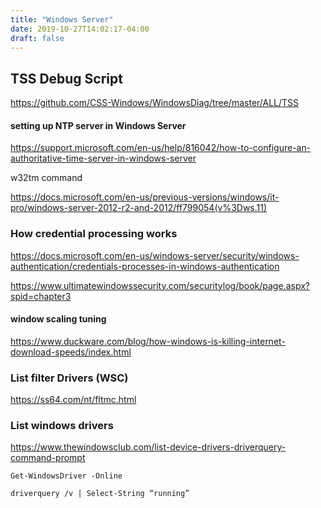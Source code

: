 ```yaml
---
title: "Windows Server"
date: 2019-10-27T14:02:17-04:00
draft: false
---
```



## TSS Debug Script

https://github.com/CSS-Windows/WindowsDiag/tree/master/ALL/TSS


#### setting up NTP server in Windows Server
https://support.microsoft.com/en-us/help/816042/how-to-configure-an-authoritative-time-server-in-windows-server

w32tm command

https://docs.microsoft.com/en-us/previous-versions/windows/it-pro/windows-server-2012-r2-and-2012/ff799054(v%3Dws.11)

### How credential processing works

https://docs.microsoft.com/en-us/windows-server/security/windows-authentication/credentials-processes-in-windows-authentication

https://www.ultimatewindowssecurity.com/securitylog/book/page.aspx?spid=chapter3


#### window scaling tuning 

https://www.duckware.com/blog/how-windows-is-killing-internet-download-speeds/index.html

### List filter Drivers (WSC)

https://ss64.com/nt/fltmc.html


### List windows drivers

https://www.thewindowsclub.com/list-device-drivers-driverquery-command-prompt

```
Get-WindowsDriver -Online

driverquery /v | Select-String “running”
```
